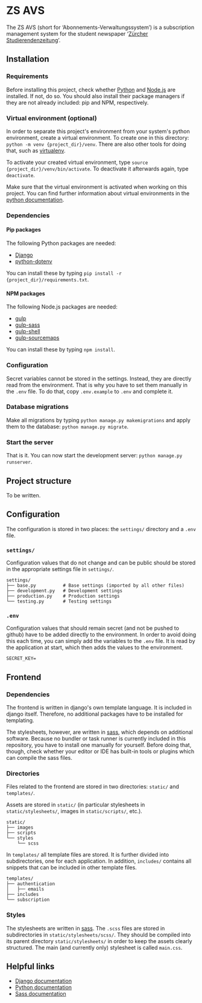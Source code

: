# ZS AVS

The ZS AVS (short for ‘Abonnements-Verwaltungssystem’) is a subscription management system for the student newspaper ‘[Zürcher Studierendenzeitung](http://zs-online.ch/)’.

## Installation

### Requirements

Before installing this project, check whether [Python](https://www.python.org/) and [Node.js](https://nodejs.org/) are installed. If not, do so. You should also install their package managers if they are not already included: pip and NPM, respectively.

### Virtual environment (optional)

In order to separate this project's environment from your system's python environment, create a virtual environment. To create one in this directory: `python -m venv {project_dir}/venv`. There are also other tools for doing that, such as  [virtualenv](https://pypi.python.org/pypi/virtualenv).

To activate your created virtual environment, type `source {project_dir}/venv/bin/activate`. To deactivate it afterwards again, type `deactivate`.

Make sure that the virtual environment is activated when working on this project. You can find further information about virtual environments in the [python documentation](https://docs.python.org/3/tutorial/venv.html).

### Dependencies

#### Pip packages

The following Python packages are needed:

- [Django](https://pypi.org/project/Django/)
- [python-dotenv](https://pypi.org/project/python-dotenv/)

You can install these by typing `pip install -r {project_dir}/requirements.txt`.

#### NPM packages

The following Node.js packages are needed:

- [gulp](https://www.npmjs.com/package/gulp)
- [gulp-sass](https://www.npmjs.com/package/gulp-sass)
- [gulp-shell](https://www.npmjs.com/package/gulp-shell)
- [gulp-sourcemaps](https://www.npmjs.com/package/gulp-sourcemaps)

You can install these by typing `npm install`.

### Configuration

Secret variables cannot be stored in the settings. Instead, they are directly read from the environment. That is why you have to set them manually in the `.env` file. To do that, copy `.env.example` to `.env` and complete it.

### Database migrations

Make all migrations by typing `python manage.py makemigrations` and apply them to the database: `python manage.py migrate`.

### Start the server

That is it. You can now start the development server: `python manage.py runserver`.


## Project structure

To be written.


## Configuration

The configuration is stored in two places: the `settings/` directory and a `.env` file.

### `settings/`

Configuration values that do not change and can be public should be stored in the appropriate settings file in `settings/`.

```
settings/
├── base.py          # Base settings (imported by all other files)
├── development.py   # Development settings
├── production.py    # Production settings
└── testing.py       # Testing settings
```

### `.env`

Configuration values that should remain secret (and not be pushed to github) have to be added directly to the environment. In order to avoid doing this each time, you can simply add the variables to the `.env` file. It is read by the application at start, which then adds the values to the environment.

```
SECRET_KEY=
```

## Frontend

### Dependencies

The frontend is written in django's own template language. It is included in django itself. Therefore, no additional packages have to be installed for templating.

The stylesheets, however, are written in [sass](https://sass-lang.com/), which depends on additional software. Because no bundler or task runner is currently included in this repository, you have to install one manually for yourself. Before doing that, though, check whether your editor or IDE has built-in tools or plugins which can compile the sass files.

### Directories

Files related to the frontend are stored in two directories: `static/` and `templates/`.

Assets are stored in `static/` (in particular stylesheets in `static/stylesheets/`, images in `static/scripts/`, etc.).

```
static/
├── images
├── scripts
└── styles
    └── scss
```

In `templates/` all template files are stored. It is further divided into subdirectories, one for each application. In addition, `includes/` contains all snippets that can be included in other template files.

```
templates/
├── authentication
│   ├── emails
├── includes
└── subscription
```

### Styles

The stylesheets are written in [sass](https://sass-lang.com/). The `.scss` files are stored in subdirectories in `static/stylesheets/scss/`. They should be compiled into its parent directory `static/stylesheets/` in order to keep the assets clearly structured. The main (and currently only) stylesheet is called `main.css`.

## Helpful links

- [Django documentation](https://docs.djangoproject.com/en/2.0/)
- [Python documentation](https://docs.python.org/3/)
- [Sass documentation](http://sass-lang.com/documentation/)
